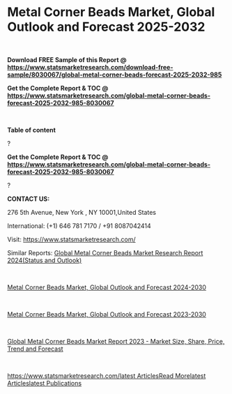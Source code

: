 <h1>Metal Corner Beads Market, Global Outlook and Forecast 2025-2032</h1><br/><p><strong>Download FREE Sample of this Report @ <a href="https://www.statsmarketresearch.com/download-free-sample/8030067/global-metal-corner-beads-forecast-2025-2032-985">https://www.statsmarketresearch.com/download-free-sample/8030067/global-metal-corner-beads-forecast-2025-2032-985</a></strong></p>
 
 
 
 <div><b>Get the Complete Report & TOC @ <a href="https://www.statsmarketresearch.com/global-metal-corner-beads-forecast-2025-2032-985-8030067">https://www.statsmarketresearch.com/global-metal-corner-beads-forecast-2025-2032-985-8030067</a></b></div>
 
 
 
 <p><br />
 
 <b>Table of content</b></p>
 
 
 
 <p>? </p>
 
 
 
 <div><b>Get the Complete Report & TOC @ <a href="https://www.statsmarketresearch.com/global-metal-corner-beads-forecast-2025-2032-985-8030067">https://www.statsmarketresearch.com/global-metal-corner-beads-forecast-2025-2032-985-8030067</a></b></div>
 
 
 
 <p>? </p>
 
 
 
 <p><b>CONTACT US:</b><br />
 
 276 5th Avenue, New York , NY 10001,United States<br />
 
 International: (+1) 646 781 7170 / +91 8087042414<br />
 
 Visit: <a href="https://www.statsmarketresearch.com/">https://www.statsmarketresearch.com/</a><br />
 
 Similar Reports: <a href="https://www.statsmarketresearch.com/global-metal-corner-beads-forecast-2025-2032-985-8030067">Global Metal Corner Beads Market Research Report 2024(Status and Outlook)</a><br />
 
 <br />
 
 <a href="https://www.statsmarketresearch.com/global-metal-corner-beads-forecast-2025-2032-985-8030067">Metal Corner Beads Market, Global Outlook and Forecast 2024-2030</a><br />
 
 <br />
 
 <a href="https://www.statsmarketresearch.com/global-metal-corner-beads-forecast-2025-2032-985-8030067">Metal Corner Beads Market, Global Outlook and Forecast 2023-2030</a><br />
 
 <br />
 
 <a href="https://www.statsmarketresearch.com/global-metal-corner-beads-forecast-2025-2032-985-8030067">Global Metal Corner Beads Market Report 2023 - Market Size, Share, Price, Trend and Forecast</a><br />
 
 <br />
 
 <a href="https://gyeongbokgung.com">https://www.statsmarketresearch.com/</a><a href="https://hallyeomaritime.com">latest Articles</a><a href="https://jingwansa.com">Read More</a><a href="https://nguoiviet.jp/">latest Articles</a><a href="https://www.intelmarketresearch.com/">latest Publications</a></p>